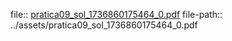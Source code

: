 file:: [pratica09_sol_1736860175464_0.pdf](../assets/pratica09_sol_1736860175464_0.pdf)
file-path:: ../assets/pratica09_sol_1736860175464_0.pdf
